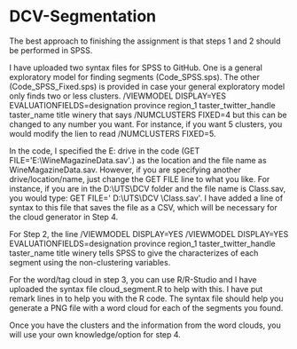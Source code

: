 # DCV-Segmentation

The best approach to finishing the assignment is that steps 1 and 2 should be performed in SPSS.  

I have uploaded two syntax files for SPSS to GitHub.  One is a general exploratory model for finding segments (Code_SPSS.sps).  The other (Code_SPSS_Fixed.sps) is provided in case your general exploratory model only finds two or less clusters.    /VIEWMODEL DISPLAY=YES EVALUATIONFIELDS=designation province region_1 taster_twitter_handle taster_name  title  winery that says   /NUMCLUSTERS FIXED=4 but this can be changed to any number you want.  For instance, if you want 5 clusters, you would modify the lien to read   /NUMCLUSTERS FIXED=5.

In the code, I specified the E: drive in the code (GET  FILE='E:\WineMagazineData.sav'.) as the location and the file name as WineMagazineData.sav.  However, if you are specifying another drive/location/name, just change the GET FILE line to what you like.  For instance, if you are in the D:\UTS\DCV folder and the file name is Class.sav, you would type: GET  FILE=' D:\UTS\DCV \Class.sav'.  I have added a line of syntax to this file that saves the file as a CSV, which will be necessary for the cloud generator in Step 4.

For Step 2, the line   /VIEWMODEL DISPLAY=YES   /VIEWMODEL DISPLAY=YES EVALUATIONFIELDS=designation province region_1 taster_twitter_handle taster_name title  winery tells SPSS to give the characterizes of each segment using the non-clustering variables.

For the word/tag cloud in step 3, you can use R/R-Studio and I have uploaded the syntax file cloud_segment.R to help with this.  I have put remark lines in to help you with the R code.  The syntax file should help you generate a PNG file with a word cloud for each of the segments you found.
 
Once you have the clusters and the information from the word clouds, you will use your own knowledge/option for step 4.  

